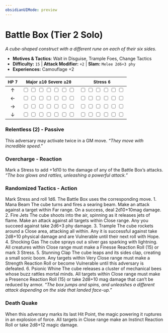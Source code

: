 ```yaml
---
obsidianUIMode: preview
---
```

# Battle Box (Tier 2 Solo)

*A cube-shaped construct with a different rune on each of their six sides.*

- **Motives & Tactics**: Wait in Disguise, Trample Foes, Change Tactics
- **Difficulty:** `15` | **Attack Modifier:** `+2` | **Slam:** `Melee 2d6+3 phy`
- **Experiences:** Camouflage +2

| <small>HP</small> `7` | <small>Major</small> `≥10` <small>Severe</small> `≥20` | <small>Stress</small> `6` |
|:-:|:-:|:-:|
| ↑ |  <input type="checkbox" unchecked id="bc6ff185"> <input type="checkbox" unchecked id="f82f3bca"> <input type="checkbox" unchecked id="14f0e3fc"> <input type="checkbox" unchecked id="29572ad1"> <input type="checkbox" unchecked id="8002beea"> <input type="checkbox" unchecked id="58838d83"> <input type="checkbox" unchecked id="7d6ec9ab"> |  <input type="checkbox" unchecked id="8ce10ec0"> <input type="checkbox" unchecked id="df5ca7a1"> <input type="checkbox" unchecked id="53530fe2"> <input type="checkbox" unchecked id="968da17f"> <input type="checkbox" unchecked id="b99866a5"> <input type="checkbox" unchecked id="5e3307a8"> |
| ← |  <input type="checkbox" unchecked id="c6eb6b1d"> <input type="checkbox" unchecked id="73bc6c9e"> <input type="checkbox" unchecked id="fb652da0"> <input type="checkbox" unchecked id="5485b6c8"> <input type="checkbox" unchecked id="b04dab06"> <input type="checkbox" unchecked id="fa8e7ddd"> <input type="checkbox" unchecked id="c5043071"> |  <input type="checkbox" unchecked id="fb92e717"> <input type="checkbox" unchecked id="d40f91a3"> <input type="checkbox" unchecked id="586b6616"> <input type="checkbox" unchecked id="a1fdd0da"> <input type="checkbox" unchecked id="86f25592"> <input type="checkbox" unchecked id="432f20dd"> |
| → |  <input type="checkbox" unchecked id="bed0fea4"> <input type="checkbox" unchecked id="870774ea"> <input type="checkbox" unchecked id="0f40ef61"> <input type="checkbox" unchecked id="937d3600"> <input type="checkbox" unchecked id="97ff0dd8"> <input type="checkbox" unchecked id="31351f7d"> <input type="checkbox" unchecked id="998e5ed8"> |  <input type="checkbox" unchecked id="74fa7d7f"> <input type="checkbox" unchecked id="a679fc1f"> <input type="checkbox" unchecked id="b7afa81f"> <input type="checkbox" unchecked id="b31d8346"> <input type="checkbox" unchecked id="4e6aad73"> <input type="checkbox" unchecked id="a6f41416"> |
| ↓ |  <input type="checkbox" unchecked id="e43a901d"> <input type="checkbox" unchecked id="2cb3e3de"> <input type="checkbox" unchecked id="526dc3cb"> <input type="checkbox" unchecked id="04a9999f"> <input type="checkbox" unchecked id="ea706d7f"> <input type="checkbox" unchecked id="8b21d876"> <input type="checkbox" unchecked id="030aa4fb"> |  <input type="checkbox" unchecked id="a405b30a"> <input type="checkbox" unchecked id="aa252e88"> <input type="checkbox" unchecked id="9a0929c6"> <input type="checkbox" unchecked id="f6edc2fc"> <input type="checkbox" unchecked id="32b34d6f"> <input type="checkbox" unchecked id="bd3b1226"> |

### Relentless (2) - Passive

This adversary may activate twice in a GM move. *“They move with incredible speed.”*

### Overcharge - Reaction

Mark a Stress to add +1d10 to the damage of any of the Battle Box’s attacks. *“The box glows and rattles, unleashing a powerful attack.”*

### Randomized Tactics - Action

Mark Stress and roll 1d6. The Battle Box uses the corresponding move. 1. Mana Beam The cube turns and fires a searing beam. Make an attack against a target within Far range. On a success, deal 2d10+10mag damage. 2. Fire Jets The cube shoots into the air, spinning as it releases jets of flame. Make an attack against all targets within Close range. Any you succeed against take 2d6+3 phy damage. 3. Trample The cube rockets around a Close area, attacking all within. Any it is successful against take 2d8+10 physical damage and are Vulnerable until their next roll with Hope. 4. Shocking Gas The cube sprays out a silver gas sparking with lightning. All creatures within Close range must make a Finesse Reaction Roll (15) or mark 3 Stress. 5. Stunning Clap The cube leaps and its sides clap, creating a small sonic boom. Any targets within Very Close range must make a Strength Reaction Roll or become Vulnerable until this adversary is defeated. 6. Psionic Whine The cube releases a cluster of mechanical bees whose buzz rattles mortal minds. All targets within Close range must make a Presence Reaction Roll (15) or take 2d8+10 mag damage that can’t be reduced by armor. *“The box jumps and spins, and unleashes a different attack depending on the side that landed face-up.”*

### Death Quake

When this adversary marks its last Hit Point, the magic powering it ruptures in an explosion of force. All targets in Close range make an Instinct Reaction Roll or take 2d8+12 magic damage.